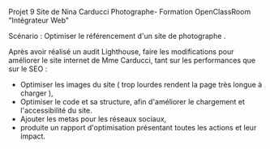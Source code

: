 
Projet 9 Site de Nina Carducci Photographe- Formation OpenClassRoom "Intégrateur Web"


Scénario : Optimiser le référencement d'un site de photographe .

Après avoir réalisé un audit Lighthouse, faire les modifications pour améliorer le site internet de Mme Carducci, tant sur les performances que sur le SEO :
- Optimiser les images du site ( trop lourdes rendent la page très longue à charger ),
- Optimiser le code et sa structure, afin d'améliorer le chargement et l'accessibilité du site.
- Ajouter les metas pour les réseaux sociaux,
- produite un rapport d'optimisation présentant toutes les actions et leur impact.
